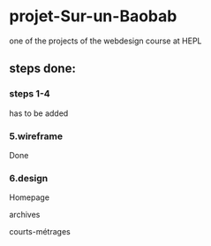 # projet-Sur-un-Baobab
one of the projects of the webdesign course at HEPL

## steps done:
### steps 1-4
has to be added

### 5.wireframe
Done

### 6.design
Homepage

archives

courts-métrages




